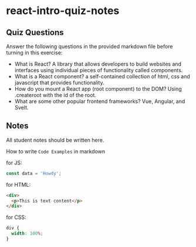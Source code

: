 # react-intro-quiz-notes

## Quiz Questions

Answer the following questions in the provided markdown file before turning in this exercise:

- What is React?
  A library that allows developers to build websites and interfaces using individual pieces of functionality called components.
- What is a React component?
  a self-contained collection of html, css and javascript that provides functionality.
- How do you mount a React app (root component) to the DOM?
  Using .createroot with the id of the root.
- What are some other popular frontend frameworks?
  Vue, Angular, and Svelt.

## Notes

All student notes should be written here.

How to write `Code Examples` in markdown

for JS:

```javascript
const data = 'Howdy';
```

for HTML:

```html
<div>
  <p>This is text content</p>
</div>
```

for CSS:

```css
div {
  width: 100%;
}
```
